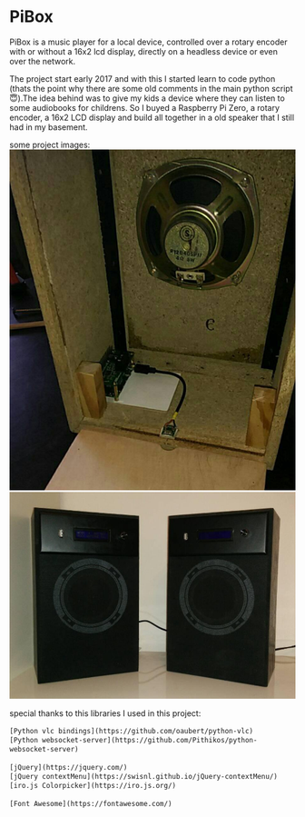# PiBox

PiBox is a music player for a local device, controlled over a rotary encoder with or
without a 16x2 lcd display, directly on a headless device or even over the network.

The project start early 2017 and with this I started learn to code python (thats the point
why there are some old comments in the main python script :innocent:).The idea behind was
to give my kids a device where they can listen to some audiobooks for childrens. So I buyed
a Raspberry Pi Zero, a rotary encoder, a 16x2 LCD display and build all together in a old
speaker that I still had in my basement.

some project images:
![build](https://github.com/mchilli/pibox/blob/master/img/build.png?raw=true)
![complete](https://github.com/mchilli/pibox/blob/master/img/complete.png?raw=true)

special thanks to this libraries I used in this project:

	[Python vlc bindings](https://github.com/oaubert/python-vlc)
	[Python websocket-server](https://github.com/Pithikos/python-websocket-server)

	[jQuery](https://jquery.com/)
    [jQuery contextMenu](https://swisnl.github.io/jQuery-contextMenu/)
	[iro.js Colorpicker](https://iro.js.org/)

	[Font Awesome](https://fontawesome.com/)

